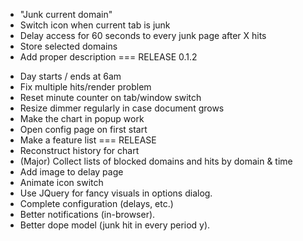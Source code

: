  + "Junk current domain"
 + Switch icon when current tab is junk
 + Delay access for 60 seconds to every junk page after X hits
 + Store selected domains
 + Add proper description
 === RELEASE 0.1.2
 - Day starts / ends at 6am
 - Fix multiple hits/render problem
 - Reset minute counter on tab/window switch
 - Resize dimmer regularly in case document grows
 - Make the chart in popup work
 - Open config page on first start
 - Make a feature list
 === RELEASE
 - Reconstruct history for chart
 - (Major) Collect lists of blocked domains and hits by domain & time
 - Add image to delay page
 - Animate icon switch
 - Use JQuery for fancy visuals in options dialog.
 - Complete configuration (delays, etc.)
 - Better notifications (in-browser).
 - Better dope model (junk hit in every period y).
